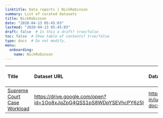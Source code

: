 ```yaml
---
linktitle: Data reports | NickRobinson
summary: List of curated datasets
title: NickRobinson
date: "2020-04-13 05:45:03"
lastmod: "2020-04-13 05:45:03"
draft: false  # Is this a draft? true/false
toc: false  # Show table of contents? true/false
type: docs  # Do not modify.
menu:
  onboarding:
    name: NickRobinson
---
```

<table class="table table-condensed table-responsive" style="margin-left: auto; margin-right: auto;">
 <thead>
  <tr>
   <th style="text-align:left;position: sticky; top:0; background-color: #FFFFFF;"> Title </th>
   <th style="text-align:left;position: sticky; top:0; background-color: #FFFFFF;"> Dataset URL </th>
   <th style="text-align:left;position: sticky; top:0; background-color: #FFFFFF;"> Dataset issue report </th>
   <th style="text-align:left;position: sticky; top:0; background-color: #FFFFFF;"> Data Issue Status </th>
  </tr>
 </thead>
<tbody>
  <tr>
   <td style="text-align:left;"> <a href="Supreme-Court-Case-Workload" style="     ">Supreme Court Case Workload</a> </td>
   <td style="text-align:left;"> <a href="https://drive.google.com/open?id=1Oo8xJqZpG4QSS1pS8WDpYSEVhcPY6z5I" style="     ">https://drive.google.com/open?id=1Oo8xJqZpG4QSS1pS8WDpYSEVhcPY6z5I</a> </td>
   <td style="text-align:left;"> <a href="https://github.com/justicehub-in/justice-hub-docs/issues/19" style="     ">https://github.com/justicehub-in/justice-hub-docs/issues/19</a> </td>
   <td style="text-align:left;"> Open </td>
  </tr>
</tbody>
</table>
